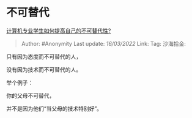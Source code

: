 # 不可替代
[计算机专业学生如何提高自己的不可替代性?](https://www.zhihu.com/question/513961391/answer/2389492043)

> Author: #Anonymity
> Last update: *16/03/2022*
> Link:
> Tag:
> 沙海拾金:

只有因为态度而不可替代的人，

没有因为技术而不可替代的人。

举个例子：

你的父母不可替代，

并不是因为他们“当父母的技术特别好”。
